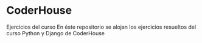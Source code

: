 # CoderHouse
Ejercicios del curso
En éste repositorio se alojan los ejercicios resueltos del curso Python y Django de CoderHouse
